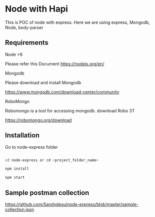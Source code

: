 # Node with Hapi 
This is POC of node with express. Here we are using express, Mongodb, Node, body-parser

## Requirements
Node >6

Please refer this Document https://nodejs.org/en/

Mongodb

Please download and install  Mongodb

https://www.mongodb.com/download-center/community

RoboMongo

Robomongo is a tool for accessing mongodb. download Robo 3T

https://robomongo.org/download


## Installation
Go to node-express folder

```bash

cd node-express or cd <project_folder_name>

npm install

npm start

```

## Sample postman collection
https://github.com/Sandydesu/node-express/blob/master/sample-collection.json

